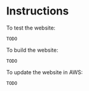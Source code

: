 # Instructions

To test the website:
```
TODO
```

To build the website:
```
TODO
```

To update the website in AWS:

```
TODO
```
